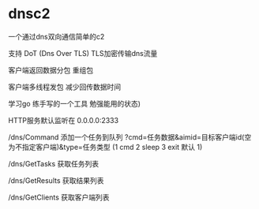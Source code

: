 # dnsc2

一个通过dns双向通信简单的c2

支持
DoT  (Dns Over TLS) TLS加密传输dns流量

客户端返回数据分包 重组包

客户端多线程发包 减少回传数据时间

学习go 练手写的一个工具   勉强能用的状态)


HTTP服务默认监听在 0.0.0.0:2333

/dns/Command 添加一个任务到队列 ?cmd=任务数据&aimid=目标客户端id(空为不指定客户端)&type=任务类型 (1 cmd 2 sleep 3 exit  默认 1)

/dns/GetTasks 获取任务列表

/dns/GetResults 获取结果列表

/dns/GetClients 获取客户端列表
